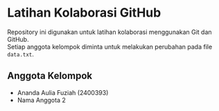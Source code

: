 # Latihan Kolaborasi GitHub 
 
Repository ini digunakan untuk latihan kolaborasi 
menggunakan Git dan GitHub.   
Setiap anggota kelompok diminta untuk melakukan 
perubahan pada file `data.txt`.   
 
## Anggota Kelompok 
- Ananda Aulia Fuziah (2400393)
- Nama Anggota 2  